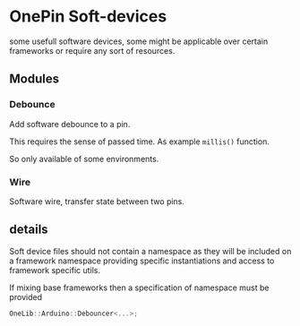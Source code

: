 # OnePin Soft-devices


some usefull software devices, some might be applicable over certain frameworks or require any sort of resources.

## Modules

### Debounce

Add software debounce to a pin.

This requires the sense of passed time. As example `millis()` function.

So only available of some environments.

### Wire

Software wire, transfer state between two pins.

## details
Soft device files should not contain a namespace as they will be included on a framework namespace providing specific instantiations and access to framework specific utils.

If mixing base frameworks then a specification of namespace must be provided

```c++
OneLib::Arduino::Debouncer<...>;
```
